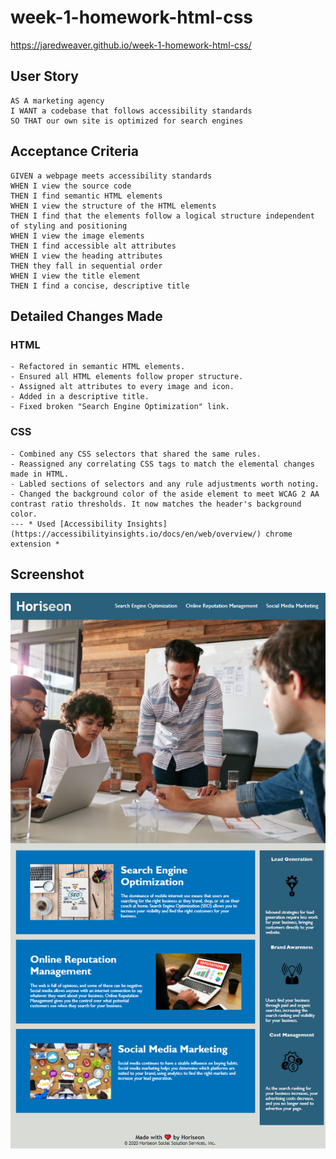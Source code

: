 # week-1-homework-html-css

https://jaredweaver.github.io/week-1-homework-html-css/

## User Story

```
AS A marketing agency
I WANT a codebase that follows accessibility standards
SO THAT our own site is optimized for search engines
```

## Acceptance Criteria

```
GIVEN a webpage meets accessibility standards
WHEN I view the source code
THEN I find semantic HTML elements
WHEN I view the structure of the HTML elements
THEN I find that the elements follow a logical structure independent of styling and positioning
WHEN I view the image elements
THEN I find accessible alt attributes
WHEN I view the heading attributes
THEN they fall in sequential order
WHEN I view the title element
THEN I find a concise, descriptive title
```

## Detailed Changes Made


### HTML
```
- Refactored in semantic HTML elements.
- Ensured all HTML elements follow proper structure.
- Assigned alt attributes to every image and icon.
- Added in a descriptive title.
- Fixed broken "Search Engine Optimization" link.
```

### CSS
```
- Combined any CSS selectors that shared the same rules.
- Reassigned any correlating CSS tags to match the elemental changes made in HTML.
- Labled sections of selectors and any rule adjustments worth noting.
- Changed the background color of the aside element to meet WCAG 2 AA contrast ratio thresholds. It now matches the header's background color.
--- * Used [Accessibility Insights](https://accessibilityinsights.io/docs/en/web/overview/) chrome extension *
```

## Screenshot 
![Screenshot of Horiseon webpage after refactoring](assets/images/Screenshot-Horiseon-Fixed.png)
